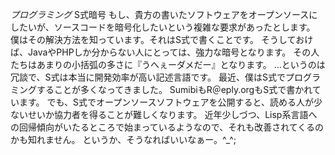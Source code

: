 *プログラミング* S式暗号
もし、貴方の書いたソフトウェアをオープンソースにしたいが、ソースコードを暗号化したいという複雑な要求があったとします。
僕はその解決方法を知っています。それはS式で書くことです。
そうしておけば、JavaやPHPしか分からない人にとっては、強力な暗号となります。
その人たちはあまりの小括弧の多さに『うへぇーダメだー』となります。
...というのは冗談で、S式は本当に開発効率が高い記述言語です。
最近、僕はS式でプログラミングすることが多くなってきました。
SumibiもR＠eply.orgもS式で書かれています。
でも、S式でオープンソースソフトウェアを公開すると、読める人が少ないせいか協力者を得ることが難しくなります。
近年少しづつ、Lisp系言語への回帰傾向がいたるところで始まっているようなので、それも改善されてくるのかも知れません。
というか、そうなればいいなぁー。^_^;


